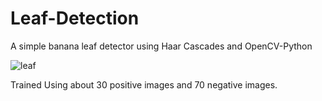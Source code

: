 # Leaf-Detection
A simple banana leaf detector using Haar Cascades and OpenCV-Python


![leaf](https://user-images.githubusercontent.com/19201530/40931082-55b9665a-6847-11e8-9f25-63e384f0a73d.PNG)


Trained Using about 30 positive images and 70 negative images.
